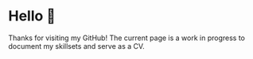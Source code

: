 # Hello 👋

Thanks for visiting my GitHub! 
The current page is a work in progress to document my skillsets and serve as a CV.

